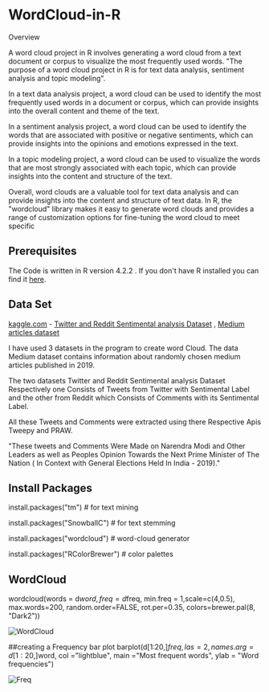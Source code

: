 # WordCloud-in-R

Overview

A word cloud project in R involves generating a word cloud from a text document or corpus to visualize the most frequently used words. "The purpose of a word cloud project in R is for text data analysis, sentiment analysis and topic modeling".

In a text data analysis project, a word cloud can be used to identify the most frequently used words in a document or corpus, which can provide insights into the overall content and theme of the text.

In a sentiment analysis project, a word cloud can be used to identify the words that are associated with positive or negative sentiments, which can provide insights into the opinions and emotions expressed in the text.

In a topic modeling project, a word cloud can be used to visualize the words that are most strongly associated with each topic, which can provide insights into the content and structure of the text.

Overall, word clouds are a valuable tool for text data analysis and can provide insights into the content and structure of text data. In R, the "wordcloud" library makes it easy to generate word clouds and provides a range of customization options for fine-tuning the word cloud to meet specific


##  Prerequisites
The Code is written in R version 4.2.2 . If you don't have R installed you can find it [here](https://support--rstudio-com.netlify.app/products/rstudio/download/). 
## Data Set
[kaggle.com](https://www.kaggle.com/) - [Twitter and Reddit Sentimental analysis Dataset]( https://www.kaggle.com/datasets/cosmos98/twitter-and-reddit-sentimental-analysis-dataset )
, [Medium articles dataset](https://www.kaggle.com/datasets/dorianlazar/medium-articles-dataset)

I have used 3 datasets in the program to create word Cloud.
The data Medium dataset contains information about randomly chosen medium articles published in 2019. 

The two datasets Twitter and Reddit Sentimental analysis Dataset Respectively one Consists of Tweets from Twitter with Sentimental Label and the other from Reddit which Consists of Comments with its Sentimental Label.

All these Tweets and Comments were extracted using there Respective Apis Tweepy and PRAW.

"These tweets and Comments Were Made on Narendra Modi and Other Leaders as well as Peoples Opinion Towards the Next Prime Minister of The Nation ( In Context with General Elections Held In India - 2019)." 

## Install Packages

install.packages("tm")  # for text mining

install.packages("SnowballC") # for text stemming

install.packages("wordcloud") # word-cloud generator 

install.packages("RColorBrewer") # color palettes




## WordCloud

wordcloud(words = d$word, freq = d$freq, min.freq = 1,scale=c(4,0.5),
          max.words=200, random.order=FALSE, rot.per=0.35, 
          colors=brewer.pal(8, "Dark2"))
          
   ![WordCloud](https://user-images.githubusercontent.com/116072374/218509295-bff7802b-f036-4ecc-9a7e-fb26fc9857b4.jpeg)

##creating a Frequency bar plot
barplot(d[1:20,]$freq, las = 2, names.arg = d[1:20,]$word,
        col ="lightblue", main ="Most frequent words",
        ylab = "Word frequencies")
        
  
![Freq](https://user-images.githubusercontent.com/116072374/218509672-9447679e-e289-483b-a1e2-ebca6362c886.jpeg)


    
